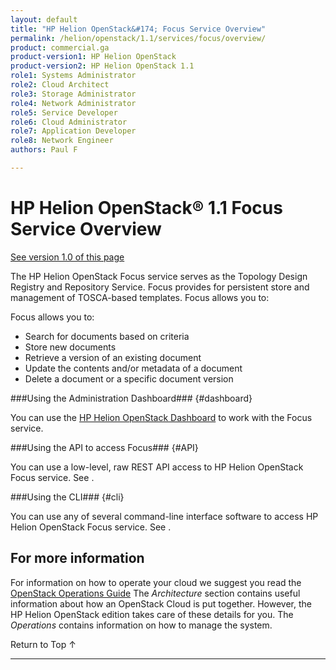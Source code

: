 ```yaml
---
layout: default
title: "HP Helion OpenStack&#174; Focus Service Overview"
permalink: /helion/openstack/1.1/services/focus/overview/
product: commercial.ga
product-version1: HP Helion OpenStack
product-version2: HP Helion OpenStack 1.1
role1: Systems Administrator 
role2: Cloud Architect 
role3: Storage Administrator 
role4: Network Administrator 
role5: Service Developer 
role6: Cloud Administrator 
role7: Application Developer 
role8: Network Engineer 
authors: Paul F

---
```

<!--PUBLISHED-->

# HP Helion OpenStack&#174; 1.1 Focus Service Overview #
[See version 1.0 of this page](/helion/openstack/services/focus/overview/)

<!-- modeled after HP Cloud Networking Getting Started (network.getting.started.md); text from docs.hpcloud.com/helion/openstack/1.1/prepare/overview/ -->

The HP Helion OpenStack Focus service serves as the Topology Design Registry and Repository Service. Focus provides for persistent store and management of TOSCA-based templates. Focus allows you to:

Focus allows you to:

- Search for documents based on criteria
- Store new documents
- Retrieve a version of an existing document
- Update the contents and/or metadata of a document
- Delete a document or a specific document version


###Using the Administration Dashboard### {#dashboard}

You can use the [HP Helion OpenStack Dashboard](/helion/openstack/1.1/dashboard/how-works/) to work with the Focus service.


###Using the API to access Focus### {#API}
 
You can use a low-level, raw REST API access to HP Helion OpenStack Focus service. See .

###Using the CLI### {#cli}

You can use any of several command-line interface software to access HP Helion OpenStack Focus service. See .


## For more information ##

For information on how to operate your cloud we suggest you read the [OpenStack Operations Guide](http://docs.openstack.org/ops/) The *Architecture* section contains useful information about how an OpenStack Cloud is put together. However, the HP Helion OpenStack edition takes care of these details for you. The *Operations* contains information on how to manage the system.

<!-- hide me Also see the Help topics that are available in the Operational Dashboard and Administration Dashboard.  Website copies are available:

* [HP Helion OpenStack Operational Dashboard Help](/helion/openstack/1.1/manage/operational-dashboard/)
* [HP Helion OpenStack Administration Dashboard Help](/helion/openstack/1.1/manage/administration-dashboard/) -->


 <a href="#top" style="padding:14px 0px 14px 0px; text-decoration: none;"> Return to Top &#8593; </a>

----

